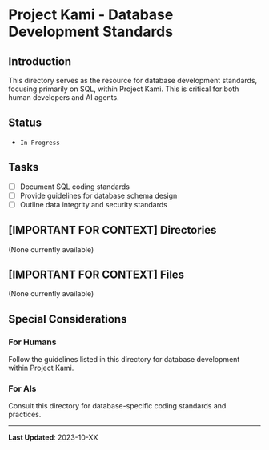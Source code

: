 # Project Kami - Database Development Standards

## Introduction
This directory serves as the resource for database development standards, focusing primarily on SQL, within Project Kami. This is critical for both human developers and AI agents.

## Status
- `In Progress`

## Tasks
- [ ] Document SQL coding standards
- [ ] Provide guidelines for database schema design
- [ ] Outline data integrity and security standards

## [IMPORTANT FOR CONTEXT] Directories
(None currently available)

## [IMPORTANT FOR CONTEXT] Files
(None currently available)

## Special Considerations
### For Humans
Follow the guidelines listed in this directory for database development within Project Kami.

### For AIs
Consult this directory for database-specific coding standards and practices.

---
**Last Updated**: 2023-10-XX
